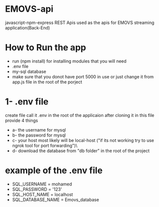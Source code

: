 # EMOVS-api
javascript-npm-express REST Apis used as the apis for EMOVS streaming application(Back-End)

# How to Run the app

* run (npm install) for installing modules that you will need 
* .env file
* my-sql database
* make sure that you donot have port 5000 in use or just change it from app.js file in the root of the porject


# 1- .env file
create file call it .env in the root of the applicaion after cloning it
in this file provide 4 things
* a- the username for mysql
* b- the password for mysql
* c- your host most likely will be local-host ("if its not working try to use ngrok tool for port forwarding")\
* d- download the database from "db folder" in the root of the project

# example of the .env file 
* SQL_USERNAME = mohamed
* SQL_PASSWORD = '123'
* SQL_HOST_NAME = localhost
* SQL_DATABASE_NAME = Emovs_database
